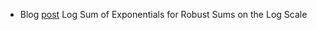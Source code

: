 
* Blog [post](http://andrewgelman.com/2016/06/11/log-sum-of-exponentials/) Log Sum of Exponentials for Robust Sums on the Log Scale
